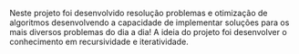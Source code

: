 Neste projeto foi desenvolvido resolução problemas e otimização de algoritmos desenvolvendo a capacidade de implementar soluções para os mais diversos problemas do dia a dia!
A ideia do projeto foi desenvolver o conhecimento em recursividade e iteratividade.

